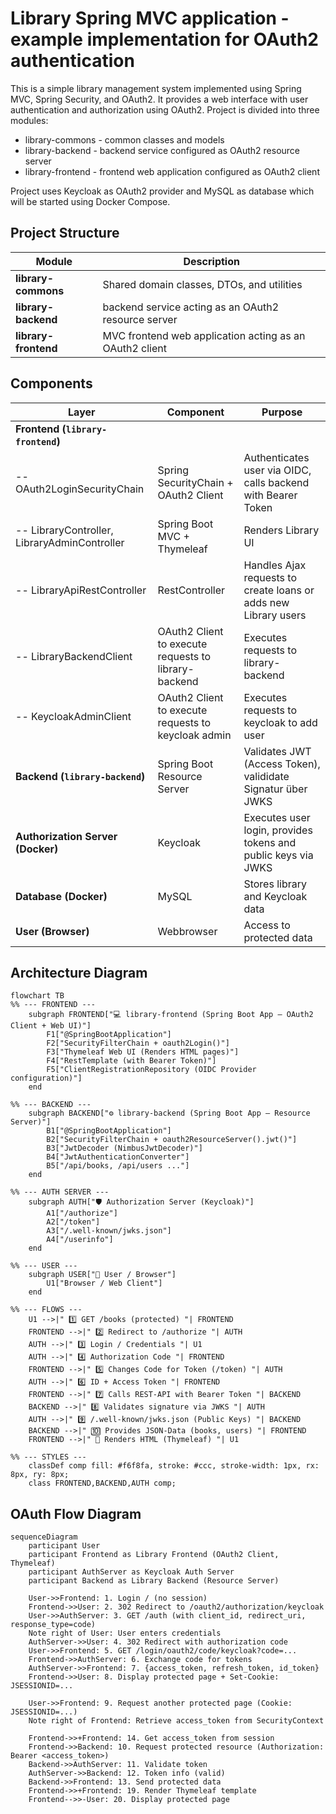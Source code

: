 # Library Spring MVC application - example implementation for OAuth2 authentication

This is a simple library management system implemented using Spring MVC, Spring Security, and OAuth2.
It provides a web interface with user authentication and authorization using OAuth2.
Project is divided into three modules:

- library-commons - common classes and models
- library-backend - backend service configured as OAuth2 resource server
- library-frontend - frontend web application configured as OAuth2 client

Project uses Keycloak as OAuth2 provider and MySQL as database which will be started using Docker Compose.

## Project Structure

| Module               | Description                                             |
|----------------------|---------------------------------------------------------|
| **library-commons**  | Shared domain classes, DTOs, and utilities              |
| **library-backend**  | backend service acting as an OAuth2 resource server     |
| **library-frontend** | MVC frontend web application acting as an OAuth2 client | |

## Components

| Layer                                        | Component                                            | Purpose                                                           |
|----------------------------------------------|------------------------------------------------------|-------------------------------------------------------------------|
| **Frontend (`library-frontend`)**            |                                                      |
| -- OAuth2LoginSecurityChain                  | Spring SecurityChain + OAuth2 Client                 | Authenticates user via OIDC, <br/>calls backend with Bearer Token |
| -- LibraryController, LibraryAdminController | Spring Boot MVC + Thymeleaf                          | Renders Library UI                                                |
| -- LibraryApiRestController                  | RestController                                       | Handles Ajax requests to create loans or adds new Library users   |
| -- LibraryBackendClient                      | OAuth2 Client to execute requests to library-backend | Executes requests to library-backend                              |
| -- KeycloakAdminClient                       | OAuth2 Client to execute requests to keycloak admin  | Executes requests to keycloak to add user                         |
| **Backend (`library-backend`)**              | Spring Boot Resource Server                          | Validates JWT (Access Token), <br/>valididate Signatur über JWKS  |
| **Authorization Server (Docker)**            | Keycloak                                             | Executes user login, provides tokens and public keys via JWKS     |
| **Database (Docker)**                        | MySQL                                                | Stores library and Keycloak data                                  |
| **User (Browser)**                           | Webbrowser                                           | Access to protected data                                          |


## Architecture Diagram

```mermaid
flowchart TB
%% --- FRONTEND ---
    subgraph FRONTEND["💻 library-frontend (Spring Boot App – OAuth2 Client + Web UI)"]
        F1["@SpringBootApplication"]
        F2["SecurityFilterChain + oauth2Login()"]
        F3["Thymeleaf Web UI (Renders HTML pages)"]
        F4["RestTemplate (with Bearer Token)"]
        F5["ClientRegistrationRepository (OIDC Provider configuration)"]
    end

%% --- BACKEND ---
    subgraph BACKEND["⚙️ library-backend (Spring Boot App – Resource Server)"]
        B1["@SpringBootApplication"]
        B2["SecurityFilterChain + oauth2ResourceServer().jwt()"]
        B3["JwtDecoder (NimbusJwtDecoder)"]
        B4["JwtAuthenticationConverter"]
        B5["/api/books, /api/users ..."]
    end

%% --- AUTH SERVER ---
    subgraph AUTH["🛡️ Authorization Server (Keycloak)"]
        A1["/authorize"]
        A2["/token"]
        A3["/.well-known/jwks.json"]
        A4["/userinfo"]
    end

%% --- USER ---
    subgraph USER["👤 User / Browser"]
        U1["Browser / Web Client"]
    end

%% --- FLOWS ---
    U1 -->|" 1️⃣ GET /books (protected) "| FRONTEND
    FRONTEND -->|" 2️⃣ Redirect to /authorize "| AUTH
    AUTH -->|" 3️⃣ Login / Credentials "| U1
    AUTH -->|" 4️⃣ Authorization Code "| FRONTEND
    FRONTEND -->|" 5️⃣ Changes Code for Token (/token) "| AUTH
    AUTH -->|" 6️⃣ ID + Access Token "| FRONTEND
    FRONTEND -->|" 7️⃣ Calls REST-API with Bearer Token "| BACKEND
    BACKEND -->|" 8️⃣ Validates signature via JWKS "| AUTH
    AUTH -->|" 9️⃣ /.well-known/jwks.json (Public Keys) "| BACKEND
    BACKEND -->|" 🔟 Provides JSON-Data (books, users) "| FRONTEND
    FRONTEND -->|" 🏁 Renders HTML (Thymeleaf) "| U1

%% --- STYLES ---
    classDef comp fill: #f6f8fa, stroke: #ccc, stroke-width: 1px, rx: 8px, ry: 8px;
    class FRONTEND,BACKEND,AUTH comp;
```

## OAuth Flow Diagram
```mermaid
sequenceDiagram
    participant User
    participant Frontend as Library Frontend (OAuth2 Client, Thymeleaf)
    participant AuthServer as Keycloak Auth Server
    participant Backend as Library Backend (Resource Server)

    User->>Frontend: 1. Login / (no session)
    Frontend->>User: 2. 302 Redirect to /oauth2/authorization/keycloak
    User->>AuthServer: 3. GET /auth (with client_id, redirect_uri, response_type=code)
    Note right of User: User enters credentials
    AuthServer->>User: 4. 302 Redirect with authorization code
    User->>Frontend: 5. GET /login/oauth2/code/keycloak?code=...
    Frontend->>AuthServer: 6. Exchange code for tokens
    AuthServer->>Frontend: 7. {access_token, refresh_token, id_token}
    Frontend->>User: 8. Display protected page + Set-Cookie: JSESSIONID=...

    User->>Frontend: 9. Request another protected page (Cookie: JSESSIONID=...)
    Note right of Frontend: Retrieve access_token from SecurityContext

    Frontend->>+Frontend: 14. Get access_token from session
    Frontend->>Backend: 10. Request protected resource (Authorization: Bearer <access_token>)
    Backend->>AuthServer: 11. Validate token
    AuthServer->>Backend: 12. Token info (valid)
    Backend->>Frontend: 13. Send protected data
    Frontend->>+Frontend: 19. Render Thymeleaf template
    Frontend-->>-User: 20. Display protected page
```